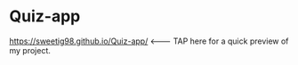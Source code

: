 # Quiz-app
https://sweetig98.github.io/Quiz-app/   <--- TAP here for a quick preview of my project.
